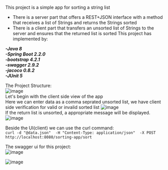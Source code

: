 This project is a simple app for sorting a string list
- There is a server part that offers a REST+JSON interface with a method that receives a list of Strings and returns the Strings sorted
- There is a client part that transfers an unsorted list of Strings to the server and ensures that the returned list is sorted
This project has implemented by:

***-Java 8***\
***-Spring Boot 2.2.0***\
***-bootstrap 4.2.1***\
***-swagger 2.9.2***\
***-jacoco 0.8.2***\
***-JUnit 5***

The Project Structure:\
![image](https://drive.google.com/uc?export=view&id=1Y4ciJnScopCUtqxEeAD8oQ9mdy-lHAAc)
\
Let's begin with the client side view of the app\
Here we can enter data as a comma seprated unsorted list, we have client side verification for valid or invalid sorted list
![image](https://drive.google.com/uc?export=view&id=14Z6JSZg3OJ6xxcUYsmmqjk4Rn3xMXMhH)
\
If the return list is unsorted, a appropriate message will be displayed.
\
 ![image](https://drive.google.com/uc?export=view&id=1GkldIYnAI8qZ2OZcNRWy0s3dT0ZlcnT5)
 
Beside the UI(client) we can use the curl command:\
`curl -d "@data.json"  -H "Content-Type: application/json"  -X POST http://localhost:8080/sorting-app/sort` 



The swagger ui for this project:\
![image](https://drive.google.com/uc?export=view&id=1KHn-8lD35K3JDC-__9A6L3rPZwe9NiaJ)
  
![image](https://drive.google.com/uc?export=view&id=1drx1VBen9ft40PiIzZfaPBI9NS9FpiJl)
 




 
